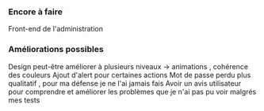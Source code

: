 ### Encore à faire ###

Front-end de l'administration

### Améliorations possibles ###

Design peut-être améliorer à plusieurs niveaux -> animations , cohérence des couleurs
Ajout d'alert pour certaines actions
Mot de passe perdu plus qualitatif , pour ma défense je ne l'ai jamais fais
Avoir un avis utilisateur pour comprendre et améliorer les problèmes que je n'ai pas pu voir malgrés mes tests